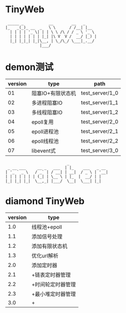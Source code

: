 # TinyWeb
```
 _____ _           __        __   _     
|_   _(_)_ __  _   \ \      / /__| |__  
  | | | | '_ \| | | \ \ /\ / / _ \ '_ \ 
  | | | | | | | |_| |\ V  V /  __/ |_) |
  |_| |_|_| |_|\__, | \_/\_/ \___|_.__/ 
               |___/                    
```
# demon测试
| version | type | path |
|--------|--------|--------|
|  01 | 阻塞IO+有限状态机|test_server/1_0|
|02|多进程阻塞IO|test_server/1_1|
|03|多线程阻塞IO|test_server/1_2|
|04|epoll复用|test_server/2_0|
|05|epoll进程池|test_server/2_1|
|06|epoll线程池|test_server/2_2|
|07|libevent式|test_server/3_0|


```
                           _                 
 _ __ ___     __ _   ___  | |_    ___   _ __ 
| '_ ` _ \   / _` | / __| | __|  / _ \ | '__|
| | | | | | | (_| | \__ \ | |_  |  __/ | |   
|_| |_| |_|  \__,_| |___/  \__|  \___| |_|   

```
# diamond TinyWeb
                                
| version | type |
|--------|-------|
|1.0|线程池+epoll|
|1.1|添加信号处理|
|1.2|添加有限状态机|
|1.3|优化url解析|
|2.0|添加定时器|
|2.1|+链表定时器管理|
|2.2|+时间轮定时器管理|
|2.3|+最小堆定时器管理|
|3.0|+
                                             
